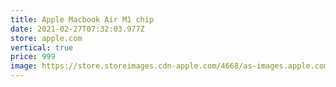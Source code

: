 ```yaml
---
title: Apple Macbook Air M1 chip
date: 2021-02-27T07:32:03.977Z
store: apple.com
vertical: true
price: 999
image: https://store.storeimages.cdn-apple.com/4668/as-images.apple.com/is/macbook-air-space-gray-config-201810?wid=539&hei=312&fmt=jpeg&qlt=95&.v=1603332211000
---
```

